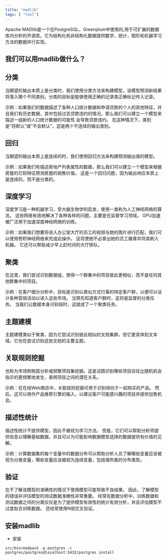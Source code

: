 ```yaml
---
title: "madlib"
tags: [ "tool"]
---
```

Apache MADlib是一个在PostgreSQL、Greenplum中使用的,用于可扩展的数据库内分析的开源库。它为结构化和非结构化数据提供数学，统计，图形和机器学习方法的数据并行实现。

## 我们可以用madlib做什么？

## 分类
当期望的输出本质上是分类时，我们使用分类方法来构建模型，该模型预测新结果将落入哪个不同类别。分类的目标是能够使用正确的记录类正确标记传入记录。

示例：如果我们的数据描述了各种人口统计数据和申请贷款的个人的其他特征，并且我们有历史数据，其中包括过去贷款违约的情况，那么我们可以建立一个模型来描述一组新的人口统计数据的可能性 会导致贷款违约。 在这种情况下，类别是“将默认”或“不会默认”，这是两个不连续的输出类别。

## 回归
当期望的输出本质上是连续的时，我们使用回归方法来构建预测输出值的模型。

示例：如果我们有描述房地产列表属性的数据，那么我们可以建立一个模型来根据房屋的已知特征预测房屋的销售价值。 这是一个回归问题，因为输出响应本质上是连续的，而不是分类的。

## 深度学习
深度学习是一种机器学习，受大脑生物学的启发，使用一类称为人工神经网络的算法。 这些网络有效地解决了各种各样的问题，主要是在监督学习领域。 GPU加速被广泛用于加速深度神经网络的训练。

示例：如果我们想要将进入办公室大厅的员工的视频与她的图片进行匹配，我们可以使用卷积神经网络来完成此操作。 这将使她不必拿出她的员工徽章并将其刷入机器。 它还可以帮助减少早上赶时间的大厅排队。

## 聚类
在这里，我们尝试识别数据组，使得一个群集中的项目彼此更相似，而不是任何其他群集中的项目。

示例：在客户细分分析中，目标是识别以类似方式行事的特定客户群，以便可以设计各种营销活动以进入这些市场。 当预先知道客户群时，这将是监督的分类任务。 当我们让数据本身识别段时，这就成了一个聚类任务。

## 主题建模
主题建模类似于聚类，因为它尝试识别彼此相似的文档集群，但它更具体到文本域，它也在尝试识别这些文档的主要主题。

## 关联规则挖掘
也称为市场购物篮分析或频繁项目集挖掘，这是试图识别哪些项目往往比随机机会指示的更频繁地发生，表明项目之间的潜在关系。

示例：在在线Web商店中，关联规则挖掘可用于识别倾向于一起购买的产品。 然后，这可以用作产品推荐引擎的输入，以建议客户可能感兴趣的项目并提供加售机会。

## 描述性统计
描述性统计不提供模型，因此不被视为学习方法。 但是，它们可以帮助分析师提供信息以理解基础数据，并且可以为可能影响数据模型选择的数据提供有价值的见解。

示例：计算数据集的每个变量中的数据分布可以帮助分析人员了解哪些变量应该被视为分类变量，哪些变量应该被视为连续变量，包括值所属的分布类型。

## 验证
在不了解该模型的准确性的情况下使用模型可能导致不良结果。 因此，了解模型的错误并评估模型的测试数据准确性非常重要。 经常在数据分析中，训练数据和测试数据之间的分离仅仅是为了提供模型有效性的统计有效分析，并且评估模型不过度拟合训练数据。 还经常使用N倍交叉验证。
## 安装madlib

+ 安装
```
src/bin/madpack -p postgres -c postgres/postgres@localhost:5432/postgres install
```

